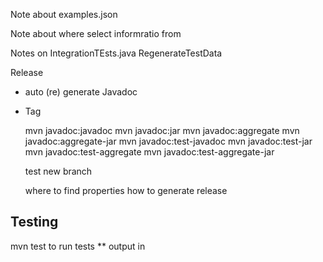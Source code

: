 Note about examples.json

Note about where select informratio from

Notes on IntegrationTEsts.java
RegenerateTestData


Release 
- auto (re) generate Javadoc
- Tag


    mvn javadoc:javadoc
    mvn javadoc:jar
    mvn javadoc:aggregate
    mvn javadoc:aggregate-jar
    mvn javadoc:test-javadoc
    mvn javadoc:test-jar
    mvn javadoc:test-aggregate
    mvn javadoc:test-aggregate-jar

    test new branch


    where to find properties
    how to generate release

## Testing
mvn test to run tests
** output in 
    